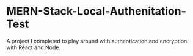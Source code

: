 # MERN-Stack-Local-Authenitation-Test

A project I completed to play around with authentication and encryption with React and Node.
